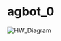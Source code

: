 # agbot_0

![HW_Diagram](https://raw.githubusercontent.com/iupui-agbot/agbot_0/master/images/agbot_hw_system_diagram.png)

